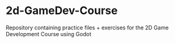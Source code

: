 # 2d-GameDev-Course
Repository containing practice files + exercises for the 2D Game Development Course using Godot
